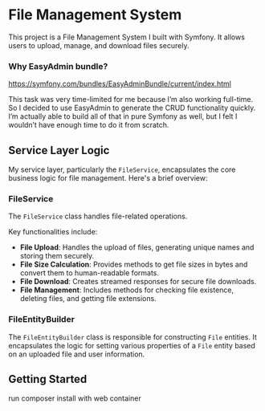 # File Management System

This project is a File Management System I built with Symfony. It allows users to upload, manage, and download files securely.

### Why EasyAdmin bundle?
https://symfony.com/bundles/EasyAdminBundle/current/index.html

This task was very time-limited for me because I’m also working full-time. So I decided to use EasyAdmin to generate the CRUD functionality quickly. I’m actually able to build all of that in pure Symfony as well, but I felt I wouldn’t have enough time to do it from scratch.
## Service Layer Logic

My service layer, particularly the `FileService`, encapsulates the core business logic for file management. Here's a brief overview:

### FileService

The `FileService` class handles file-related operations.

Key functionalities include:

- **File Upload**: Handles the upload of files, generating unique names and storing them securely.
- **File Size Calculation**: Provides methods to get file sizes in bytes and convert them to human-readable formats.
- **File Download**: Creates streamed responses for secure file downloads.
- **File Management**: Includes methods for checking file existence, deleting files, and getting file extensions.

### FileEntityBuilder

The `FileEntityBuilder` class is responsible for constructing `File` entities. It encapsulates the logic for setting various properties of a `File` entity based on an uploaded file and user information.


## Getting Started
run composer install with web container

